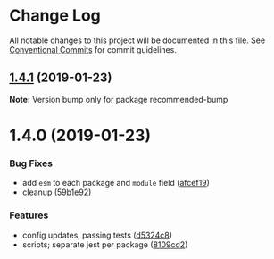 # Change Log

All notable changes to this project will be documented in this file.
See [Conventional Commits](https://conventionalcommits.org) for commit guidelines.

## [1.4.1](https://github.com/tunnckoCore/monorepo/compare/recommended-bump@1.4.0...recommended-bump@1.4.1) (2019-01-23)

**Note:** Version bump only for package recommended-bump





# 1.4.0 (2019-01-23)


### Bug Fixes

* add `esm` to each package and `module` field ([afcef19](https://github.com/tunnckoCore/monorepo/commit/afcef19))
* cleanup ([59b1e92](https://github.com/tunnckoCore/monorepo/commit/59b1e92))


### Features

* config updates, passing tests ([d5324c8](https://github.com/tunnckoCore/monorepo/commit/d5324c8))
* scripts; separate jest per package ([8109cd2](https://github.com/tunnckoCore/monorepo/commit/8109cd2))
